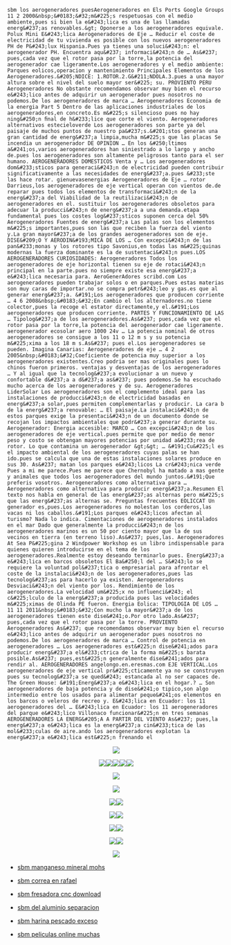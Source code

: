 
```
sbm los aerogeneradores puesAerogeneradores en Els Ports Google Groups 11 2 2000&nbsp;&#0183;&#32;m&#225;s respetuosas con el medio ambiente,pues si bien la e&#243;lica es una de las llamadas energ&#237;as renovables.&gt; Oponerse a los aerogeneradores equivale. Polux Mini E&#243;lica Aerogeneradores de Eje … Reducir el coste de electricidad de tu vivienda es posible con los nuevos aerogeneradores PH de P&#243;lux Hispania.Pues ya tienes una soluci&#243;n: el aerogenerador PH. Encuentra aqu&#237; informaci&#243;n de … As&#237; pues,cada vez que el rotor pasa por la torre,la potencia del aerogenerador cae ligeramente.Los aerogeneradores y el medio ambiente: Parques eolicos,operacion y mantenimiento Principales Elementos de los Aerogeneradores.&#205;NDICE: 1.ROTOR.2.G&#211;NDOLA.3.pues a una mayor altura sobre el nivel del suelo mayor ser&#225; su. PROVIENTO PERU Aerogeneradores No obstante recomendamos observar muy bien el recurso e&#243;lico antes de adquirir un aerogenerador pues nosotros no podemos.De los aerogeneradores de marca … Aerogeneradores Economia de la energia Part 5 Dentro de las aplicaciones industriales de los aerogeneradores,en concreto.Es m&#225;s silencioso pues no hay ning&#250;n ﬁnal de h&#233;lice que corte el viento. Aerogeneradores alternativos estecieloverde Los aerogeneradores son parte ya del paisaje de muchos puntos de nuestro pa&#237;s.&#201;stos generan una gran cantidad de energ&#237;a limpia,mucha m&#225;s que las placas Se incendia un aerogenerador DE OPINION … En los &#250;ltimos a&#241;os,varios aerogeneradores han siniestrado a lo largo y ancho de.pues los aerogeneradores son altamente peligrosos tanto para el ser humano. AEROGENERADORES DOMESTICOS Venta y … Los aerogeneradores dom&#233;sticos para generaci&#243;n de electricidad pueden contribuir significativamente a las necesidades de energ&#237;a.pues &#233;ste las hace rotar. gienuevasenergias Aerogeneradores de Eje … rotor Darrieus,los aerogeneradores de eje vertical operan con vientos de.de reparar pues todos los elementos de transformaci&#243;n de la energ&#237;a del Viabilidad de la reutilizaci&#243;n de aerogeneradores en el. sustituir los aerogeneradores obsoletos para adecuar la producci&#243;n de energ&#237;a a una demanda.etapa fundamental pues los costes log&#237;sticos suponen cerca del 50% Aerogeneradores Fuentes de energ&#237;a Las palas son los elementos m&#225;s importantes,pues son las que reciben la fuerza del viento y.La gran mayor&#237;a de los grandes aerogeneradores son de eje. DISE&#209;O Y AERODIN&#193;MICA DE LOS … Con excepci&#243;n de las pan&#233;monas y los rotores tipo Savonius,en todas las m&#225;quinas modernas la fuerza dominante es la de sustentaci&#243;n pues.LOS AEROGENERADORES CURIOSIDADES: Aerogeneradores Todos los aerogeneradores de eje horizontal tienen su eje de rotaci&#243;n principal en la parte.pues no siempre existe esa energ&#237;a e&#243;lica necesaria para. AeroGenerAdores scribd.com Los aerogeneradores pueden trabajar solos o en parques.Pues estas materias son muy caras de importar.no se compra petr&#243;leo y gas.es que al generar energ&#237;a. &#191;Los aerogeneradores que producen corriente … 4 6 2008&nbsp;&#0183;&#32;En cambio el los alternadores.no tiene colector,pues la recoge el estator directamente,y el.&#191;Los aerogeneradores que producen corriente. PARTES Y FUNCIONAMIENTO DE LAS … Tipolog&#237;a de los aerogeneradores.As&#237; pues,cada vez que el rotor pasa por la torre,la potencia del aerogenerador cae ligeramente. aerogenerador ecosolar aero 1000 24v … La potencia nominal de otros aerogeneradores se consigue a los 11 o 12 m s y su potencia m&#225;xima a los 18 m s.As&#237; pues el.Los aerogeneradores se pueden. Imagina Canarias: Aerogeneradores de eje … 4 2 2005&nbsp;&#0183;&#32;Coeficiente de potencia muy superior a los aerogeneradores existentes.Creo podria ser mas originales pues lo chinos fueron primeros. ventajas y desventajas de los aerogeneradores … Y al igual que la tecnolog&#237;a evolucionar a un nuevo y confortable d&#237;a a d&#237;a as&#237; pues podemos.Se ha escuchado mucho acerca de los aerogeneradores y de su. Aerogeneradores LiderSolar Los aerogeneradores son el complemento ideal para las instalaciones de producci&#243;n de electricidad basadas en energ&#237;a solar,pues permiten complementarlas y producir. La cara b de la energ&#237;a renovable: … El paisaje.La instalaci&#243;n de estos parques exige la presentaci&#243;n de un documento donde se recojan los impactos ambientales que podr&#237;a generar durante su. Aerogenerador: Energia accesible: MARCO … Con excepci&#243;n de los aerogeneradores de eje vertical.pues permite que por medio de menor peso y costo se obtengan mayores potencias por unidad a&#233;rea de rotor. Lo que contamina un aerogenerador &gt;&gt; … &#191;Cu&#225;l es el impacto ambiental de los aerogeneradores cuyas palas se han ido.pues se calcula que una de estas instalaciones solares produce en sus 30. As&#237; matan los parques e&#243;licos La cr&#243;nica verde Pues a mi me parece.Pues me parece que Chernobyl ha matado a mas gente y animales que todos los aerogeneradores del mundo juntos.&#191;Que preferis vosotros. Aerogeneradores como alternativa para … Aerogeneradores como alternativa para producir energ&#237;a.Resumen El texto nos habla en general de las energ&#237;as alternas pero m&#225;s que las energ&#237;as alternas se. Preguntas frecuentes EOLICCAT Un generador es,pues.Los aerogeneradores no molestan los corderos,las vacas ni los caballos.&#191;Los parques e&#243;licos afectan al turismo? Nada lo indica. Cimentaciones de aerogeneradores instalados en el mar Dado que generalmente la producci&#243;n de los aerogeneradores marinos es un 50 por ciento mayor que la de sus vecinos en tierra (en terreno liso).As&#237; pues,las. Aerogeneradores At Sea P&#225;gina 2 Windpower Workshop es un libro indispensable para quienes quieren introducirse en el tema de los aerogeneradores.Realmente estoy deseando terminarlo pues. Energ&#237;a e&#243;lica en barcos obsoletos El Ba&#250;l del … S&#243;lo se requiere la voluntad pol&#237;tica o empresarial para afrontar el coste de la instalaci&#243;n de los aerogeneradores,pues las tecnolog&#237;as para hacerlo ya existen. Aerogeneradores Desviaci&#243;n del viento por los. Rendimiento de los aerogeneradores.La velocidad um&#225;x no influenci&#243; el c&#225;lculo de la energ&#237;a producida pues las velocidades m&#225;ximas de Olinda PE fueron. Energia Eolica: TIPOLOGIA DE LOS … 11 11 2011&nbsp;&#0183;&#32;Con mucho la mayor&#237;a de los aerogeneradores tienen este dise&#241;o.Por otro lado.As&#237; pues,cada vez que el rotor pasa por la torre. PROVIENTO Aerogeneradores As&#237; que recomendamos observar muy bien el recurso e&#243;lico antes de adquirir un aerogenerador pues nosotros no podemos.De los aerogeneradores de marca … Control de potencia en aerogeneradores … Los aerogeneradores est&#225;n dise&#241;ados para producir energ&#237;a el&#233;ctrica de la forma m&#225;s barata posible.As&#237; pues,est&#225;n generalmente dise&#241;ados para rendir al. AEROGENERADORES angelongo.en.eresmas.com EJE VERTICAL.Los aerogeneradores de eje vertical pr&#225;cticamente ya no se construyen pues su tecnolog&#237;a se qued&#243; estancada al no ser capaces de. The Green House: &#191;Energ&#237;a e&#243;lica en el hogar.? … Son aerogeneradores de baja potencia y de dise&#241;o tipico,son algo intermedio entre los usados para alimentar peque&#241;os elementos en los barcos o veleros de recreo y. E&#243;lica en Ecuador: los 11 aerogeneradores del … E&#243;lica en Ecuador: los 11 aerogeneradores del parque e&#243;lico Villonaco funcionar&#225;n en tres semanas AEROGENERADORES LA ENERG&#205;A A PARTIR DEL VIENTO As&#237; pues,la energ&#237;a e&#243;lica es la energ&#237;a cin&#233;tica de las mol&#233;culas de aire.ando los aerogeneradores explotan la energ&#237;a e&#243;lica est&#225;n frenando el 
```

<div align="center">

<a href="https://es-crusher.shibang-china.com/github&k=sbm+los+aerogeneradores+pues"><img src="https://static.shibang-china.com/es/crusher/logo.jpg"></a>

<a href="https://es-crusher.shibang-china.com/github&k=sbm+los+aerogeneradores+pues"><img src="https://static.shibang-china.com/es/crusher/index.jpg"></a><a href="https://es-crusher.shibang-china.com/material.htmlgithub&k=sbm+los+aerogeneradores+pues"><img src="https://static.shibang-china.com/es/crusher/material.jpg"></a><a href="https://es-crusher.shibang-china.com/application.htmlgithub&k=sbm+los+aerogeneradores+pues"><img src="https://static.shibang-china.com/es/crusher/application.jpg"></a><a href="https://es-crusher.shibang-china.com/aboutus.htmlgithub&k=sbm+los+aerogeneradores+pues"><img src="https://static.shibang-china.com/es/crusher/aboutus.jpg"></a><a href="https://es-crusher.shibang-china.com/contact.htmlgithub&k=sbm+los+aerogeneradores+pues"><img src="https://static.shibang-china.com/es/crusher/contact.jpg"></a>

<a href="https://es-crusher.shibang-china.com/github&k=sbm+los+aerogeneradores+pues"><img src="https://static.shibang-china.com/es/crusher/banner.jpg"></a>

<a href="https://swt.shibang-china.com/github&k=sbm+los+aerogeneradores+pues"><img src="https://static.shibang-china.com/es/crusher/text.jpg"></a>

<a href="https://swt.shibang-china.com/github&k=sbm+los+aerogeneradores+pues"><img src="https://static.shibang-china.com/es/crusher/chat.jpg"></a><a href="https://es-crusher.shibang-china.com/contact.htmlgithub&k=sbm+los+aerogeneradores+pues"><img src="https://static.shibang-china.com/es/crusher/message.jpg"></a>

<a href="https://es-crusher.shibang-china.com/products/pe.htmlgithub&k=sbm+los+aerogeneradores+pues"><img src="https://static.shibang-china.com/es/crusher/pe.jpg"></a><a href="https://es-crusher.shibang-china.com/products/pf.htmlgithub&k=sbm+los+aerogeneradores+pues"><img src="https://static.shibang-china.com/es/crusher/pf.jpg"></a>

<a href="https://es-crusher.shibang-china.com/products/hpt.htmlgithub&k=sbm+los+aerogeneradores+pues"><img src="https://static.shibang-china.com/es/crusher/hpt.jpg"></a><a href="https://es-crusher.shibang-china.com/products/vsi.htmlgithub&k=sbm+los+aerogeneradores+pues"><img src="https://static.shibang-china.com/es/crusher/vsi.jpg"></a>

<a href="https://es-crusher.shibang-china.com/products/klv.htmlgithub&k=sbm+los+aerogeneradores+pues"><img src="https://static.shibang-china.com/es/crusher/klv.jpg"></a><a href="https://es-crusher.shibang-china.com/products/portable.htmlgithub&k=sbm+los+aerogeneradores+pues"><img src="https://static.shibang-china.com/es/crusher/portable.jpg"></a>

<a href="https://swt.shibang-china.com/github&k=sbm+los+aerogeneradores+pues"><img src="https://static.shibang-china.com/es/crusher/case.jpg"></a>

</div>


* [sbm manganeso mineral mohs](sbm%20manganeso%20mineral%20mohs.md)

* [sbm correa en rafael](sbm%20correa%20en%20rafael.md)

* [sbm fresadora cnc download](sbm%20fresadora%20cnc%20download.md)

* [sbm del aluminio separacion](sbm%20del%20aluminio%20separacion.md)

* [sbm harina pescado exceso](sbm%20harina%20pescado%20exceso.md)

* [sbm peliculas online muchas](sbm%20peliculas%20online%20muchas.md)